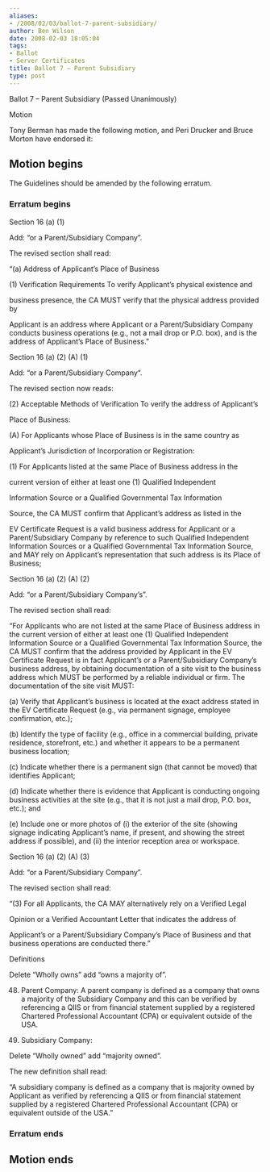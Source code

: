 ```yaml
---
aliases:
- /2008/02/03/ballot-7-parent-subsidiary/
author: Ben Wilson
date: 2008-02-03 18:05:04
tags:
- Ballot
- Server Certificates
title: Ballot 7 – Parent Subsidiary
type: post
---
```


Ballot 7 – Parent Subsidiary (Passed Unanimously)

Motion

Tony Berman has made the following motion, and Peri Drucker and Bruce Morton have endorsed it:

## Motion begins

The Guidelines should be amended by the following erratum.

### Erratum begins

Section 16 (a) (1)

Add: “or a Parent/Subsidiary Company”.

The revised section shall read:

“(a) Address of Applicant’s Place of Business

(1) Verification Requirements To verify Applicant’s physical existence and

business presence, the CA MUST verify that the physical address provided by

Applicant is an address where Applicant or a Parent/Subsidiary Company conducts business operations (e.g., not a mail drop or P.O. box), and is the address of Applicant’s Place of Business.”

Section 16 (a) (2) (A) (1)

Add: “or a Parent/Subsidiary Company“.

The revised section now reads:

(2) Acceptable Methods of Verification To verify the address of Applicant’s

Place of Business:

(A) For Applicants whose Place of Business is in the same country as

Applicant’s Jurisdiction of Incorporation or Registration:

(1) For Applicants listed at the same Place of Business address in the

current version of either at least one (1) Qualified Independent

Information Source or a Qualified Governmental Tax Information

Source, the CA MUST confirm that Applicant’s address as listed in the

EV Certificate Request is a valid business address for Applicant or a Parent/Subsidiary Company by reference to such Qualified Independent Information Sources or a Qualified Governmental Tax Information Source, and MAY rely on Applicant’s representation that such address is its Place of Business;

Section 16 (a) (2) (A) (2)

Add: “or a Parent/Subsidiary Company’s”.

The revised section shall read:

“For Applicants who are not listed at the same Place of Business address in the current version of either at least one (1) Qualified Independent Information Source or a Qualified Governmental Tax Information Source, the CA MUST confirm that the address provided by Applicant in the EV Certificate Request is in fact Applicant’s or a Parent/Subsidiary Company’s business address, by obtaining documentation of a site visit to the business address which MUST be performed by a reliable individual or firm. The documentation of the site visit MUST:

(a) Verify that Applicant’s business is located at the exact address stated in the EV Certificate Request (e.g., via permanent signage, employee confirmation, etc.);

(b) Identify the type of facility (e.g., office in a commercial building, private residence, storefront, etc.) and whether it appears to be a permanent business location;

(c) Indicate whether there is a permanent sign (that cannot be moved) that identifies Applicant;

(d) Indicate whether there is evidence that Applicant is conducting ongoing business activities at the site (e.g., that it is not just a mail drop, P.O. box, etc.); and

(e) Include one or more photos of (i) the exterior of the site (showing signage indicating Applicant’s name, if present, and showing the street address if possible), and (ii) the interior reception area or workspace.

Section 16 (a) (2) (A) (3)

Add: “or a Parent/Subsidiary Company”.

The revised section shall read:

“(3) For all Applicants, the CA MAY alternatively rely on a Verified Legal

Opinion or a Verified Accountant Letter that indicates the address of

Applicant’s or a Parent/Subsidiary Company’s Place of Business and that business operations are conducted there.”

Definitions

Delete “Wholly owns” add “owns a majority of”.

48. Parent Company: A parent company is defined as a company that owns a majority of the Subsidiary Company and this can be verified by referencing a QIIS or from financial statement supplied by a registered Chartered Professional Accountant (CPA) or equivalent outside of the USA.

01. Subsidiary Company:

Delete “Wholly owned” add “majority owned”.

The new definition shall read:

“A subsidiary company is defined as a company that is majority owned by Applicant as verified by referencing a QIIS or from financial statement supplied by a registered Chartered Professional Accountant (CPA) or equivalent outside of the USA.”

### Erratum ends

## Motion ends
